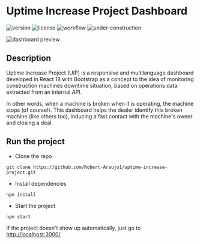 # Uptime Increase Project Dashboard 

![version](https://img.shields.io/badge/version-0.1.0-blue.svg) ![license](https://img.shields.io/badge/license-MIT-blue.svg) 
![workflow](https://github.com/Robert-Araujo1/uptime-increase-project/actions/workflows/ci.yml/badge.svg)
![under-construction](https://img.shields.io/static/v1.svg?message=Under%20construction&label=🚧&color=FF9900)

<img src="https://github.com/Robert-Araujo1/uptime-increase-project/assets/102763637/5834b0b0-63ea-4117-b7e1-a2398282de9d)" alt="dashboard preview">


## Description
<p>Uptime Increase Project (UIP) is a responsive and multilanguage dashboard developed in React 18 with Bootstrap as a concept to the idea of monitoring construction machines downtime situation, based on operations data extracted from an internal API.

In other words, when a machine is broken when it is operating, the machine stops (of course!). This dashboard helps the dealer identify this broken machine (like others too), inducing a fast contact with the machine's owner and closing a deal.</p>

## Run the project

  - Clone the repo
  ```console
  git clone https://github.com/Robert-Araujo1/uptime-increase-project.git
  ```
  
  - Install dependencies
  ```console
  npm install
  ```
  
  - Start the project
  ```console
  npm start
  ```

  If the project doesn't show up automatically, just go to [http://localhost:3000/](http://localhost:3000/)
